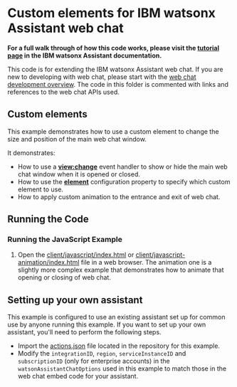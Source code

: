 # Custom elements for IBM watsonx Assistant web chat

**For a full walk through of how this code works, please visit the [tutorial page](https://cloud.ibm.com/docs/watson-assistant?topic=watson-assistant-web-chat-develop-size-position) in the IBM watsonx Assistant documentation.**

This code is for extending the IBM watsonx Assistant web chat. If you are new to developing with web chat, please start with the [web chat development overview](https://cloud.ibm.com/docs/watson-assistant?topic=watson-assistant-web-chat-develop). The code in this folder is commented with links and references to the web chat APIs used.

## Custom elements

This example demonstrates how to use a custom element to change the size and position of the main web chat window.

It demonstrates:

- How to use a [**view:change**](https://web-chat.global.assistant.watson.cloud.ibm.com/docs.html?to=api-events#viewchange) event handler to show or hide the main web chat window when it is opened or closed.
- How to use the [**element**](https://web-chat.global.assistant.watson.cloud.ibm.com/docs.html?to=api-configuration#configurationobject) configuration property to specify which custom element to use.
- How to apply custom animation to the entrance and exit of web chat.

## Running the Code

### Running the JavaScript Example

1. Open the [client/javascript/index.html](client/javascript/index.html) or [client/javascript-animation/index.html](client/javascript-animiation/index.html) file in a web browser. The animation one is a slightly more complex example that demonstrates how to animate that opening or closing of web chat.

## Setting up your own assistant

This example is configured to use an existing assistant set up for common use by anyone running this example. If you want to set up your own assistant, you'll need to perform the following steps.

- Import the [actions.json](actions.json) file located in the repository for this example.
- Modify the `integrationID`, `region`, `serviceInstanceID` and `subscriptionID` (only for enterprise accounts) in the `watsonAssistantChatOptions` used in this example to match those in the web chat embed code for your assistant.